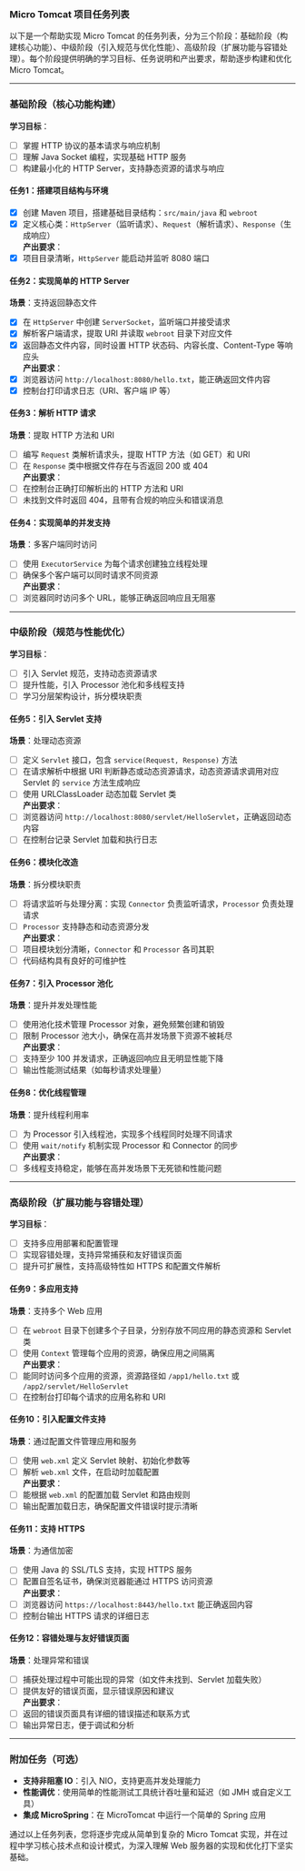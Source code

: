 ### Micro Tomcat 项目任务列表

以下是一个帮助实现 Micro Tomcat 的任务列表，分为三个阶段：基础阶段（构建核心功能）、中级阶段（引入规范与优化性能）、高级阶段（扩展功能与容错处理）。每个阶段提供明确的学习目标、任务说明和产出要求，帮助逐步构建和优化 Micro Tomcat。

---

### 基础阶段（核心功能构建）

**学习目标**：  
- [ ] 掌握 HTTP 协议的基本请求与响应机制  
- [ ] 理解 Java Socket 编程，实现基础 HTTP 服务  
- [ ] 构建最小化的 HTTP Server，支持静态资源的请求与响应

#### 任务1：搭建项目结构与环境  
- [x] 创建 Maven 项目，搭建基础目录结构：`src/main/java` 和 `webroot`  
- [x] 定义核心类：`HttpServer`（监听请求）、`Request`（解析请求）、`Response`（生成响应）  
**产出要求**：  
- [x] 项目目录清晰，`HttpServer` 能启动并监听 8080 端口  

#### 任务2：实现简单的 HTTP Server  
**场景**：支持返回静态文件  
- [x] 在 `HttpServer` 中创建 `ServerSocket`，监听端口并接受请求  
- [x] 解析客户端请求，提取 URI 并读取 `webroot` 目录下对应文件  
- [x] 返回静态文件内容，同时设置 HTTP 状态码、内容长度、Content-Type 等响应头  
**产出要求**：  
- [x] 浏览器访问 `http://localhost:8080/hello.txt`，能正确返回文件内容  
- [x] 控制台打印请求日志（URI、客户端 IP 等）  

#### 任务3：解析 HTTP 请求  
**场景**：提取 HTTP 方法和 URI  
- [ ] 编写 `Request` 类解析请求头，提取 HTTP 方法（如 GET）和 URI  
- [ ] 在 `Response` 类中根据文件存在与否返回 200 或 404  
**产出要求**：  
- [ ] 在控制台正确打印解析出的 HTTP 方法和 URI  
- [ ] 未找到文件时返回 404，且带有合规的响应头和错误消息  

#### 任务4：实现简单的并发支持  
**场景**：多客户端同时访问  
- [ ] 使用 `ExecutorService` 为每个请求创建独立线程处理  
- [ ] 确保多个客户端可以同时请求不同资源  
**产出要求**：  
- [ ] 浏览器同时访问多个 URL，能够正确返回响应且无阻塞  

---

### 中级阶段（规范与性能优化）

**学习目标**：  
- [ ] 引入 Servlet 规范，支持动态资源请求  
- [ ] 提升性能，引入 Processor 池化和多线程支持  
- [ ] 学习分层架构设计，拆分模块职责

#### 任务5：引入 Servlet 支持  
**场景**：处理动态资源  
- [ ] 定义 `Servlet` 接口，包含 `service(Request, Response)` 方法  
- [ ] 在请求解析中根据 URI 判断静态或动态资源请求，动态资源请求调用对应 Servlet 的 `service` 方法生成响应  
- [ ] 使用 URLClassLoader 动态加载 Servlet 类  
**产出要求**：  
- [ ] 浏览器访问 `http://localhost:8080/servlet/HelloServlet`，正确返回动态内容  
- [ ] 在控制台记录 Servlet 加载和执行日志  

#### 任务6：模块化改造  
**场景**：拆分模块职责  
- [ ] 将请求监听与处理分离：实现 `Connector` 负责监听请求，`Processor` 负责处理请求  
- [ ] `Processor` 支持静态和动态资源分发  
**产出要求**：  
- [ ] 项目模块划分清晰，`Connector` 和 `Processor` 各司其职  
- [ ] 代码结构具有良好的可维护性  

#### 任务7：引入 Processor 池化  
**场景**：提升并发处理性能  
- [ ] 使用池化技术管理 Processor 对象，避免频繁创建和销毁  
- [ ] 限制 Processor 池大小，确保在高并发场景下资源不被耗尽  
**产出要求**：  
- [ ] 支持至少 100 并发请求，正确返回响应且无明显性能下降  
- [ ] 输出性能测试结果（如每秒请求处理量）  

#### 任务8：优化线程管理  
**场景**：提升线程利用率  
- [ ] 为 Processor 引入线程池，实现多个线程同时处理不同请求  
- [ ] 使用 `wait/notify` 机制实现 Processor 和 Connector 的同步  
**产出要求**：  
- [ ] 多线程支持稳定，能够在高并发场景下无死锁和性能问题  

---

### 高级阶段（扩展功能与容错处理）

**学习目标**：  
- [ ] 支持多应用部署和配置管理  
- [ ] 实现容错处理，支持异常捕获和友好错误页面  
- [ ] 提升可扩展性，支持高级特性如 HTTPS 和配置文件解析

#### 任务9：多应用支持  
**场景**：支持多个 Web 应用  
- [ ] 在 `webroot` 目录下创建多个子目录，分别存放不同应用的静态资源和 Servlet 类  
- [ ] 使用 `Context` 管理每个应用的资源，确保应用之间隔离  
**产出要求**：  
- [ ] 能同时访问多个应用的资源，资源路径如 `/app1/hello.txt` 或 `/app2/servlet/HelloServlet`  
- [ ] 在控制台打印每个请求的应用名称和 URI  

#### 任务10：引入配置文件支持  
**场景**：通过配置文件管理应用和服务  
- [ ] 使用 `web.xml` 定义 Servlet 映射、初始化参数等  
- [ ] 解析 `web.xml` 文件，在启动时加载配置  
**产出要求**：  
- [ ] 能根据 `web.xml` 的配置加载 Servlet 和路由规则  
- [ ] 输出配置加载日志，确保配置文件错误时提示清晰  

#### 任务11：支持 HTTPS  
**场景**：为通信加密  
- [ ] 使用 Java 的 SSL/TLS 支持，实现 HTTPS 服务  
- [ ] 配置自签名证书，确保浏览器能通过 HTTPS 访问资源  
**产出要求**：  
- [ ] 浏览器访问 `https://localhost:8443/hello.txt` 能正确返回内容  
- [ ] 控制台输出 HTTPS 请求的详细日志  

#### 任务12：容错处理与友好错误页面  
**场景**：处理异常和错误  
- [ ] 捕获处理过程中可能出现的异常（如文件未找到、Servlet 加载失败）  
- [ ] 提供友好的错误页面，显示错误原因和建议  
**产出要求**：  
- [ ] 返回的错误页面具有详细的错误描述和联系方式  
- [ ] 输出异常日志，便于调试和分析  

---

### 附加任务（可选）

- **支持非阻塞 IO**：引入 NIO，支持更高并发处理能力  
- **性能调优**：使用简单的性能测试工具统计吞吐量和延迟（如 JMH 或自定义工具）  
- **集成 MicroSpring**：在 MicroTomcat 中运行一个简单的 Spring 应用  

通过以上任务列表，您将逐步完成从简单到复杂的 Micro Tomcat 实现，并在过程中学习核心技术点和设计模式，为深入理解 Web 服务器的实现和优化打下坚实基础。